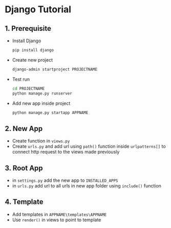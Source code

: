 # Django Tutorial
## 1. Prerequisite
- Install Django

    ```sh
    pip install django
- Create new project

    ```sh
    django-admin startproject PROJECTNAME
    ```
- Test run
    ```sh
    cd PROJECTNAME
    python manage.py runserver
- Add new app inside project
    ```sh
    python manage.py startapp APPNAME
## 2. New App
- Create function in `views.py`  
- Create `urls.py` and add url using `path()` function inside `urlpatterns[]` to connect http request to the views made previously
## 3. Root App
- in `settings.py` add the new app to `INSTALLED_APPS`
- in `urls.py` add url to all urls in new app folder using `include()` function
## 4. Template
- Add templates in `APPNAME\templates\APPNAME`
- Use `render()` in views to point to template